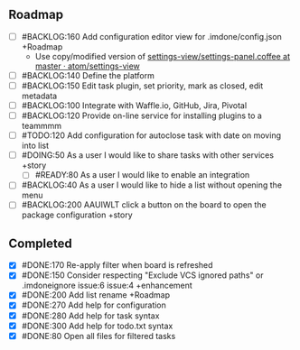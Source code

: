 Roadmap
----
- [ ] #BACKLOG:160 Add configuration editor view for .imdone/config.json +Roadmap
  - Use copy/modified version of [settings-view/settings-panel.coffee at master · atom/settings-view](https://github.com/atom/settings-view/blob/master/lib/settings-panel.coffee)
- [ ] #BACKLOG:140 Define the platform
- [ ] #BACKLOG:150 Edit task plugin, set priority, mark as closed, edit metadata
- [ ] #BACKLOG:100 Integrate with Waffle.io, GitHub, Jira, Pivotal
- [ ] #BACKLOG:120 Provide on-line service for installing plugins to a teammmm
- [ ] #TODO:120 Add configuration for autoclose task with date on moving into list
- [ ] #DOING:50 As a user I would like to share tasks with other services +story
  - [ ] #READY:80 As a user I would like to enable an integration
- [ ] #BACKLOG:40 As a user I would like to hide a list without opening the menu
- [ ] #BACKLOG:200 AAUIWLT click a button on the board to open the package configuration +story

Completed
----
- [x] #DONE:170 Re-apply filter when board is refreshed
- [x] #DONE:150 Consider respecting "Exclude VCS ignored paths" or .imdoneignore issue:6 issue:4 +enhancement
- [x] #DONE:200 Add list rename +Roadmap
- [x] #DONE:270 Add help for configuration
- [x] #DONE:280 Add help for task syntax
- [x] #DONE:300 Add help for todo.txt syntax
- [x] #DONE:80 Open all files for filtered tasks
